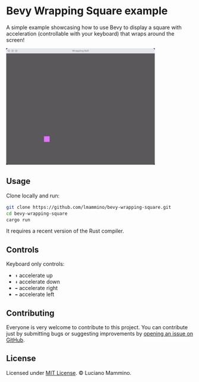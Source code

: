 # Bevy Wrapping Square example

A simple example showcasing how to use Bevy to display a square with acceleration (controllable with your keyboard) that wraps around the screen!

![An example of the "game" in action... if we can call it a game](demo.gif)


## Usage

Clone locally and run:

```bash
git clone https://github.com/lmammino/bevy-wrapping-square.git
cd bevy-wrapping-square
cargo run
```

It requires a recent version of the Rust compiler.


## Controls

Keyboard only controls:

- `⬆️` accelerate up
- `⬇️` accelerate down
- `➡️` accelerate right
- `⬅️` accelerate left


## Contributing

Everyone is very welcome to contribute to this project.
You can contribute just by submitting bugs or suggesting improvements by
[opening an issue on GitHub](https://github.com/lmammino/bevy-wrapping-square/issues).


## License

Licensed under [MIT License](LICENSE). © Luciano Mammino.
